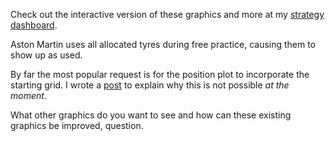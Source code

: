 Check out the interactive version of these graphics and more at my [strategy dashboard](https://armchair-strategist.dev/).

Aston Martin uses all allocated tyres during free practice, causing them to show up as used.

By far the most popular request is for the position plot to incorporate the starting grid. I wrote a [post](https://www.reddit.com/user/FCBStar-of-the-South/comments/1jifcui/why_race_starting_positions_cannot_be_determined) to explain why this is not possible *at the moment*.

What other graphics do you want to see and how can these existing graphics be improved, question.